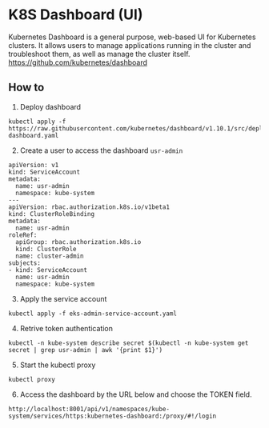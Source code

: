 # K8S Dashboard (UI)

Kubernetes Dashboard is a general purpose, web-based UI for Kubernetes clusters. It allows users to manage applications running in the cluster and troubleshoot them, as well as manage the cluster itself.
https://github.com/kubernetes/dashboard

## How to

1. Deploy dashboard

```
kubectl apply -f https://raw.githubusercontent.com/kubernetes/dashboard/v1.10.1/src/deploy/recommended/kubernetes-dashboard.yaml
```

2. Create a user to access the dashboard `usr-admin`

```
apiVersion: v1
kind: ServiceAccount
metadata:
  name: usr-admin
  namespace: kube-system
---
apiVersion: rbac.authorization.k8s.io/v1beta1
kind: ClusterRoleBinding
metadata:
  name: usr-admin
roleRef:
  apiGroup: rbac.authorization.k8s.io
  kind: ClusterRole
  name: cluster-admin
subjects:
- kind: ServiceAccount
  name: usr-admin
  namespace: kube-system
```

3. Apply the service account
```
kubectl apply -f eks-admin-service-account.yaml
```

4. Retrive token authentication
```
kubectl -n kube-system describe secret $(kubectl -n kube-system get secret | grep usr-admin | awk '{print $1}')
```

5. Start the kubectl proxy
```
kubectl proxy
```

6. Access the dashboard by the URL below and choose the TOKEN field.
```
http://localhost:8001/api/v1/namespaces/kube-system/services/https:kubernetes-dashboard:/proxy/#!/login
```


